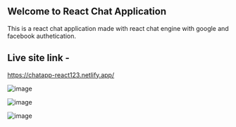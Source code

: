 ## Welcome to React Chat Application

This is a react chat application made with react chat engine with google and facebook authetication.

## Live site link -

https://chatapp-react123.netlify.app/

![image](https://user-images.githubusercontent.com/67649413/224617369-4da6002b-8024-46a4-abc6-e6f2426472ae.png)

![image](https://user-images.githubusercontent.com/67649413/224617775-56df8442-6d74-4e30-960e-f0b1ecb90c4f.png)

![image](https://user-images.githubusercontent.com/67649413/224618074-47e4809f-252d-43e6-8227-239480669ba6.png)
